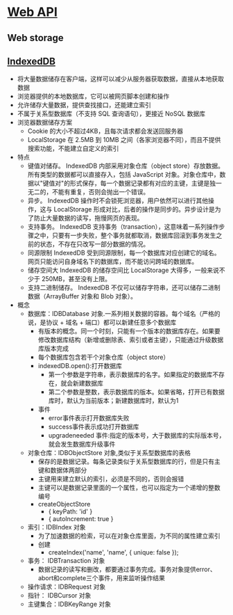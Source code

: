# [Web API](https://developer.mozilla.org/zh-CN/docs/Web/API)

## Web storage

## [IndexedDB](http://www.ruanyifeng.com/blog/2018/07/indexeddb.html)

* 将大量数据储存在客户端，这样可以减少从服务器获取数据，直接从本地获取数据
* 浏览器提供的本地数据库，它可以被网页脚本创建和操作
* 允许储存大量数据，提供查找接口，还能建立索引
* 不属于关系型数据库（不支持 SQL 查询语句），更接近 NoSQL 数据库
* 浏览器数据储存方案
    - Cookie 的大小不超过4KB，且每次请求都会发送回服务器
    - LocalStorage 在 2.5MB 到 10MB 之间（各家浏览器不同），而且不提供搜索功能，不能建立自定义的索引
* 特点
    - 键值对储存。 IndexedDB 内部采用对象仓库（object store）存放数据。所有类型的数据都可以直接存入，包括 JavaScript 对象。对象仓库中，数据以"键值对"的形式保存，每一个数据记录都有对应的主键，主键是独一无二的，不能有重复，否则会抛出一个错误。
    - 异步。 IndexedDB 操作时不会锁死浏览器，用户依然可以进行其他操作，这与 LocalStorage 形成对比，后者的操作是同步的。异步设计是为了防止大量数据的读写，拖慢网页的表现。
    - 支持事务。 IndexedDB 支持事务（transaction），这意味着一系列操作步骤之中，只要有一步失败，整个事务就都取消，数据库回滚到事务发生之前的状态，不存在只改写一部分数据的情况。
    - 同源限制 IndexedDB 受到同源限制，每一个数据库对应创建它的域名。网页只能访问自身域名下的数据库，而不能访问跨域的数据库。
    - 储存空间大 IndexedDB 的储存空间比 LocalStorage 大得多，一般来说不少于 250MB，甚至没有上限。
    - 支持二进制储存。 IndexedDB 不仅可以储存字符串，还可以储存二进制数据（ArrayBuffer 对象和 Blob 对象）。
* 概念
    - 数据库：IDBDatabase 对象.一系列相关数据的容器。每个域名（严格的说，是协议 + 域名 + 端口）都可以新建任意多个数据库
        + 有版本的概念。同一个时刻，只能有一个版本的数据库存在。如果要修改数据库结构（新增或删除表、索引或者主键），只能通过升级数据库版本完成
        + 每个数据库包含若干个对象仓库（object store）
        + indexedDB.open():打开数据库
            * 第一个参数是字符串，表示数据库的名字。如果指定的数据库不存在，就会新建数据库
            * 第二个参数是整数，表示数据库的版本。如果省略，打开已有数据库时，默认为当前版本；新建数据库时，默认为1
        + 事件
            * error事件表示打开数据库失败
            * success事件表示成功打开数据库
            * upgradeneeded 事件:指定的版本号，大于数据库的实际版本号，就会发生数据库升级事件
    - 对象仓库：IDBObjectStore 对象,类似于关系型数据库的表格
        + 保存的是数据记录。每条记录类似于关系型数据库的行，但是只有主键和数据体两部分
        + 主键用来建立默认的索引，必须是不同的，否则会报错
        + 主键可以是数据记录里面的一个属性，也可以指定为一个递增的整数编号
        + createObjectStore
            * { keyPath: 'id' }
            * { autoIncrement: true }
    - 索引：IDBIndex 对象
        + 为了加速数据的检索，可以在对象仓库里面，为不同的属性建立索引
        + 创建
            * createIndex('name', 'name', { unique: false });
    - 事务： IDBTransaction 对象
        + 数据记录的读写和删改，都要通过事务完成。事务对象提供error、abort和complete三个事件，用来监听操作结果
    - 操作请求：IDBRequest 对象
    - 指针： IDBCursor 对象
    - 主键集合：IDBKeyRange 对象
